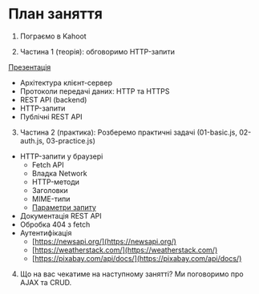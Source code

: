 # План заняття

1. Пограємо в Kahoot
   
2. Частина 1 (теорія): обговоримо HTTP-запити 

[Презентація](https://docs.google.com/presentation/d/1xbFM4RwlP1hRSYaH2C4zIVvIO6x51NcnFBnjjpQvQzA/edit?usp=sharing)

- Архітектура клієнт-сервер
- Протоколи передачі даних: HTTP та HTTPS
- REST API (backend)
- HTTP-запити
- Публічні REST API

3. Частина 2 (практика): Розберемо практичні задачі (01-basic.js, 02-auth.js, 03-practice.js)

- HTTP-запити у браузері
  - Fetch API 
  - Владка Network
  - HTTP-методи
  - Заголовки
  - MIME-типи
  - [Параметри запиту](https://pixabay.com/api/docs/)
- Документація REST API
- Обробка 404 з fetch
- Аутентифікація
  - [https://newsapi.org/](https://newsapi.org/)
  - [https://weatherstack.com/](https://weatherstack.com/)
  - [https://pixabay.com/api/docs/](https://pixabay.com/api/docs/)

4. Що на вас чекатиме на наступному занятті? Ми поговоримо про AJAX та CRUD.
